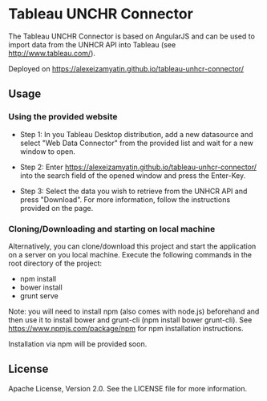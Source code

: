 # Tableau UNCHR Connector

The Tableau UNCHR Connector is based on AngularJS and can be used to import data from the UNHCR API into Tableau (see http://www.tableau.com/).

Deployed on https://alexeizamyatin.github.io/tableau-unhcr-connector/

## Usage

### Using the provided website
* Step 1:
  In you Tableau Desktop distribution, add a new datasource and select "Web Data Connector" from the provided list and wait for a new window to open. 


* Step 2:
  Enter https://alexeizamyatin.github.io/tableau-unhcr-connector/ into the search field of the opened window and press the Enter-Key. 

* Step 3:
  Select the data you wish to retrieve from the UNHCR API and press "Download". For more information, follow the instructions provided on the page.

### Cloning/Downloading and starting on local machine
  Alternatively, you can clone/download this project and start the application on a server on you local machine. 
  Execute the following commands in the root directory of the project: 
  * npm install
  * bower install
  * grunt serve
  
Note: you will need to install npm (also comes with node.js) beforehand and then use it to install bower and grunt-cli (npm install bower grunt-cli). See https://www.npmjs.com/package/npm for npm installation instructions. 

Installation via npm will be provided soon. 


## License
Apache License, Version 2.0. See the LICENSE file for more information.






